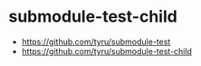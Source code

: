 # submodule-test-child

* https://github.com/tyru/submodule-test
* https://github.com/tyru/submodule-test-child
